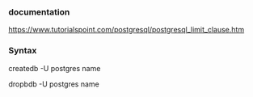 
### documentation
https://www.tutorialspoint.com/postgresql/postgresql_limit_clause.htm




### Syntax

createdb -U postgres name

dropbdb -U postgres name
